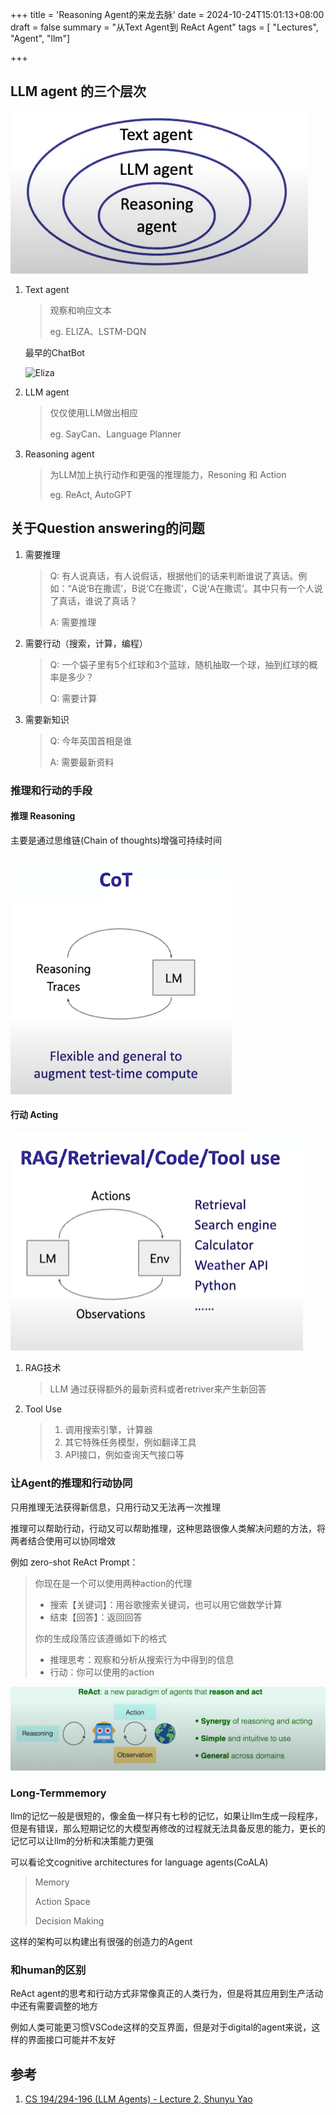 +++
title = 'Reasoning Agent的来龙去脉'
date = 2024-10-24T15:01:13+08:00
draft = false
summary = "从Text Agent到 ReAct Agent"
tags = [ "Lectures", "Agent", "llm"]

+++

## LLM agent 的三个层次

<img src="https://raw.githubusercontent.com/looechao/blogimg/main/2024/llm-1.png" alt="3-level" style="zoom: 50%;" />

1. Text agent

   > 观察和响应文本
   >
   > eg. ELIZA、LSTM-DQN

   最早的ChatBot

   ![Eliza](https://upload.wikimedia.org/wikipedia/commons/4/4e/ELIZA_conversation.jpg)

2. LLM agent

   > 仅仅使用LLM做出相应
   >
   > eg. SayCan、Language Planner

3. Reasoning agent

   > 为LLM加上执行动作和更强的推理能力，Resoning 和 Action
   >
   > eg. ReAct, AutoGPT

## 关于Question answering的问题

1. 需要推理

   > Q: 有人说真话，有人说假话，根据他们的话来判断谁说了真话。例如：“A说‘B在撒谎’，B说‘C在撒谎’，C说‘A在撒谎’。其中只有一个人说了真话，谁说了真话？
   >
   > A: 需要推理

2. 需要行动（搜索，计算，编程）

   > Q: 一个袋子里有5个红球和3个蓝球，随机抽取一个球，抽到红球的概率是多少？
   >
   > Q: 需要计算

3. 需要新知识

   >Q: 今年英国首相是谁
   >
   >A: 需要最新资料

### 推理和行动的手段

#### **推理** Reasoning

主要是通过思维链(Chain of thoughts)增强可持续时间

<img src="https://raw.githubusercontent.com/looechao/blogimg/main/2024/llm-2.png" style="zoom:50%;" />

#### **行动** Acting

<img src="https://raw.githubusercontent.com/looechao/blogimg/main/2024/llm-3.png" alt="Acting" style="zoom:50%;" />

1. RAG技术

   > LLM 通过获得额外的最新资料或者retriver来产生新回答

2. Tool Use

   > 1. 调用搜索引擎，计算器
   > 2. 其它特殊任务模型，例如翻译工具
   > 3. API接口，例如查询天气接口等

### 让Agent的推理和行动协同

只用推理无法获得新信息，只用行动又无法再一次推理

推理可以帮助行动，行动又可以帮助推理，这种思路很像人类解决问题的方法，将两者结合使用可以协同增效

例如 zero-shot ReAct Prompt：

> 你现在是一个可以使用两种action的代理
>
> - 搜索【关键词】：用谷歌搜索关键词，也可以用它做数学计算
> - 结束【回答】：返回回答
>
> 你的生成段落应该遵循如下的格式
>
> - 推理思考：观察和分析从搜索行为中得到的信息
> - 行动：你可以使用的action

![](https://raw.githubusercontent.com/looechao/blogimg/main/2024/llm-4.png)

### Long-Termmemory

llm的记忆一般是很短的，像金鱼一样只有七秒的记忆，如果让llm生成一段程序，但是有错误，那么短期记忆的大模型再修改的过程就无法具备反思的能力，更长的记忆可以让llm的分析和决策能力更强

可以看论文cognitive architectures for language agents(CoALA)

> Memory
>
> Action Space 
>
> Decision Making

这样的架构可以构建出有很强的创造力的Agent

### 和human的区别

ReAct agent的思考和行动方式非常像真正的人类行为，但是将其应用到生产活动中还有需要调整的地方

例如人类可能更习惯VSCode这样的交互界面，但是对于digital的agent来说，这样的界面接口可能并不友好

## 参考

1. [CS 194/294-196 (LLM Agents) - Lecture 2, Shunyu Yao](https://www.youtube.com/watch?v=RM6ZArd2nVc)
